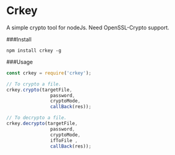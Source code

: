 # Crkey
A simple crypto tool for nodeJs.
Need OpenSSL-Crypto support.

###Install
```
npm install crkey -g
```

###Usage
```js
const crkey = require('crkey');

// To crypto a file.
crkey.crypto(targetFile, 
				password, 
				cryptoMode, 
				callBack(res));

// To decrypto a file.
crkey.decrypto(targetFile, 
				password, 
				cryptoMode, 
				ifToFile ,
				callBack(res));

```